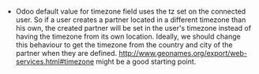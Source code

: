 - Odoo default value for timezone field uses the tz set on the connected
  user. So if a user creates a partner located in a different timezone
  than his own, the created partner will be set in the user's timezone
  instead of having the timezone from its own location. Ideally, we
  should change this behaviour to get the timezone from the country and
  city of the partner when they are defined.
  <http://www.geonames.org/export/web-services.html#timezone> might be a
  good starting point.
